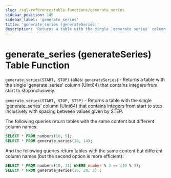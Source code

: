 ```yaml
---
slug: /sql-reference/table-functions/generate_series
sidebar_position: 146
sidebar_label: 'generate_series'
title: 'generate_series (generateSeries)'
description: 'Returns a table with the single `generate_series` column (UInt64) that contains integers from start to stop inclusively.'
---
```


# generate_series (generateSeries) Table Function

`generate_series(START, STOP)` (alias: `generateSeries`) - Returns a table with the single 'generate_series' column (UInt64) that contains integers from start to stop inclusively.

`generate_series(START, STOP, STEP)` - Returns a table with the single 'generate_series' column (UInt64) that contains integers from start to stop inclusively with spacing between values given by STEP. 

The following queries return tables with the same content but different column names:

``` sql
SELECT * FROM numbers(10, 5);
SELECT * FROM generate_series(10, 14);
```

And the following queries return tables with the same content but different column names (but the second option is more efficient):

``` sql
SELECT * FROM numbers(10, 11) WHERE number % 3 == (10 % 3);
SELECT * FROM generate_series(10, 20, 3) ;
```